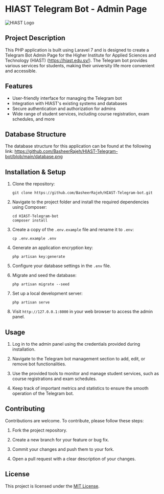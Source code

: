 # HIAST Telegram Bot - Admin Page

![HIAST Logo](https://i.imgur.com/yUdFqdx.png)

## Project Description

This PHP application is built using Laravel 7 and is designed to create a Telegram Bot Admin Page for the Higher Institute for Applied Sciences and Technology (HIAST) (https://hiast.edu.sy/). The Telegram bot provides various services for students, making their university life more convenient and accessible.

## Features

- User-friendly interface for managing the Telegram bot
- Integration with HIAST's existing systems and databases
- Secure authentication and authorization for admins
- Wide range of student services, including course registration, exam schedules, and more

## Database Structure

The database structure for this application can be found at the following link: https://github.com/BasheerRajeh/HIAST-Telegram-bot/blob/main/database.png

## Installation & Setup

1. Clone the repository:
   ```
   git clone https://github.com/BasheerRajeh/HIAST-Telegram-bot.git
   ```
2. Navigate to the project folder and install the required dependencies using Composer:
   ```
   cd HIAST-Telegram-bot
   composer install
   ```
3. Create a copy of the `.env.example` file and rename it to `.env`:
   ```
   cp .env.example .env
   ```
4. Generate an application encryption key:
   ```
   php artisan key:generate
   ```
5. Configure your database settings in the `.env` file.

6. Migrate and seed the database:
   ```
   php artisan migrate --seed
   ```
7. Set up a local development server:
   ```
   php artisan serve
   ```
8. Visit `http://127.0.0.1:8000` in your web browser to access the admin panel.

## Usage

1. Log in to the admin panel using the credentials provided during installation.

2. Navigate to the Telegram bot management section to add, edit, or remove bot functionalities.

3. Use the provided tools to monitor and manage student services, such as course registrations and exam schedules.

4. Keep track of important metrics and statistics to ensure the smooth operation of the Telegram bot.

## Contributing

Contributions are welcome. To contribute, please follow these steps:

1. Fork the project repository.

2. Create a new branch for your feature or bug fix.

3. Commit your changes and push them to your fork.

4. Open a pull request with a clear description of your changes.

## License

This project is licensed under the [MIT License](https://opensource.org/licenses/MIT).
